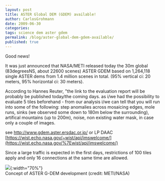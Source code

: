 ```yaml
---
layout: post
title: ASTER Global DEM (GDEM) available!
author: CarlosGrohmann
date: 2009-06-30
categories: 
tags: science dem aster gdem 
permalink: /blog/aster-global-dem-gdem-available/
published: true
---
```


Good news!  
  
It was just announced that NASA/METI released today the 30m global (83degreesNS, about 22600 scenes) ASTER GDEM based on 1,264,118 single ASTER dems from 1.4 million scenes  in total. (95% vertical ci: 20 meters, 95% horizontal ci: 30 meters).  

According to Hannes Reuter, "the link to the evaluation report will be probably be published today/the coming days. as i/we had the possibility to evaluate 5 tiles beforehand - from our analysis i/we can tell that you will run into some of the following: step anomalies across mosaicing edges, mole runs, sinks (we observed some down to 180m below the surrounding), artifical mountains (up to 200m), noise, non existing water mask, in case only a couple of images.

see <http://www.gdem.aster.ersdac.or.jp/>  or LP DAAC [https://wist.echo.nasa.gov/~wist/api/imswelcome/](https://wist.echo.nasa.gov/%7Ewist/api/imswelcome/)  

Since a large traffic is expected in the first days, restrictions of 100 tiles apply and only 16 connections at the same time are allowed.  

![](http://www.ersdac.or.jp/GDEM/E/image/5.jpg){:width="70%"}   
Concept of ASTER G-DEM development (credit: METI/NASA)

